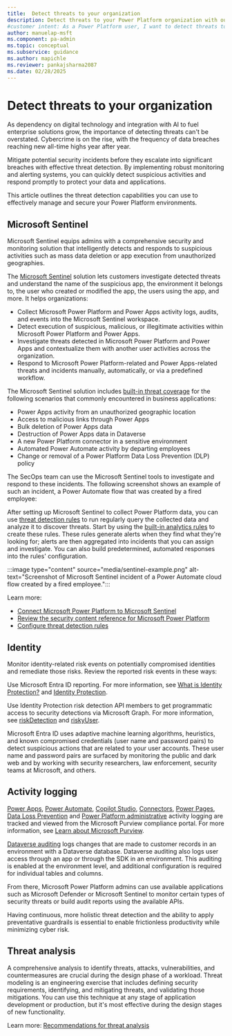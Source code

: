 ```yaml
---
title:  Detect threats to your organization
description: Detect threats to your Power Platform organization with our comprehensive guide. Learn how to use Microsoft Sentinel for effective threat detection and response.
#customer intent: As a Power Platform user, I want to detect threats to my organization so that I can protect data and applications.
author: manuelap-msft
ms.component: pa-admin
ms.topic: conceptual
ms.subservice: guidance
ms.author: mapichle
ms.reviewer: pankajsharma2087
ms.date: 02/28/2025
---
```


# Detect threats to your organization

As dependency on digital technology and integration with AI to fuel enterprise solutions grow, the importance of detecting threats can't be overstated. Cybercrime is on the rise, with the frequency of data breaches reaching new all-time highs year after year.

Mitigate potential security incidents before they escalate into significant breaches with effective threat detection. By implementing robust monitoring and alerting systems, you can quickly detect suspicious activities and respond promptly to protect your data and applications.

This article outlines the threat detection capabilities you can use to effectively manage and secure your Power Platform environments.

## Microsoft Sentinel

Microsoft Sentinel equips admins with a comprehensive security and monitoring solution that intelligently detects and responds to suspicious activities such as mass data deletion or app execution from unauthorized geographies.

The [Microsoft Sentinel](azure/sentinel/business-applications/solution-overview) solution lets customers investigate detected threats and understand the name of the suspicious app, the environment it belongs to, the user who created or modified the app, the users using the app, and more. It helps organizations:

- Collect Microsoft Power Platform and Power Apps activity logs, audits, and events into the Microsoft Sentinel workspace.
- Detect execution of suspicious, malicious, or illegitimate activities within Microsoft Power Platform and Power Apps.
- Investigate threats detected in Microsoft Power Platform and Power Apps and contextualize them with another user activities across the organization.
- Respond to Microsoft Power Platform-related and Power Apps-related threats and incidents manually, automatically, or via a predefined workflow.

The Microsoft Sentinel solution includes [built-in threat coverage](/azure/sentinel/business-applications/power-platform-solution-security-content#built-in-analytics-rules) for the following scenarios that commonly encountered in business applications:

- Power Apps activity from an unauthorized geographic location
- Access to malicious links through Power Apps
- Bulk deletion of Power Apps data
- Destruction of Power Apps data in Dataverse
- A new Power Platform connector in a sensitive environment
- Automated Power Automate activity by departing employees
- Change or removal of a Power Platform Data Loss Prevention (DLP) policy

The SecOps team can use the Microsoft Sentinel tools to investigate and respond to these incidents. The following screenshot shows an example of such an incident, a Power Automate flow that was created by a fired employee:

After setting up Microsoft Sentinel to collect Power Platform data, you can use [threat detection rules](/azure/sentinel/threat-detection) to run regularly query the collected data and analyze it to discover threats. Start by using the [built-in analytics rules](/azure/sentinel/business-applications/power-platform-solution-security-content#built-in-analytics-rules) to create these rules. These rules generate alerts when they find what they're looking for; alerts are then aggregated into incidents that you can assign and investigate. You can also build predetermined, automated responses into the rules' configuration.

:::image type="content" source="media/sentinel-example.png" alt-text="Screenshot of Microsoft Sentinel incident of a Power Automate cloud flow created by a fired employee.":::

Learn more:

- [Connect Microsoft Power Platform to Microsoft Sentinel](/azure/sentinel/business-applications/deploy-power-platform-solution)
- [Review the security content reference for Microsoft Power Platform](/azure/sentinel/business-applications/power-platform-solution-security-content)
- [Configure threat detection rules](/azure/sentinel/threat-detection)

## Identity

Monitor identity-related risk events on potentially compromised identities and remediate those risks. Review the reported risk events in these ways:

Use Microsoft Entra ID reporting. For more information, see [What is Identity Protection?](/azure/active-directory/reports-monitoring/concept-user-at-risk) and [Identity Protection](/azure/active-directory/active-directory-identityprotection).

Use Identity Protection risk detection API members to get programmatic access to security detections via Microsoft Graph. For more information, see [riskDetection](/graph/api/resources/riskdetection) and [riskyUser](/graph/api/resources/riskyuser).

Microsoft Entra ID uses adaptive machine learning algorithms, heuristics, and known compromised credentials (user name and password pairs) to detect suspicious actions that are related to your user accounts. These user name and password pairs are surfaced by monitoring the public and dark web and by working with security researchers, law enforcement, security teams at Microsoft, and others.

## Activity logging

[Power Apps](/power-platform/admin/logging-powerapps), [Power Automate](/power-platform/admin/logging-power-automate), [Copilot Studio](/microsoft-copilot-studio/admin-logging-copilot-studio), [Connectors](/power-platform/admin/connector-events-power-platform), [Power Pages](/power-platform/admin/logging-power-pages), [Data Loss Prevention](/power-platform/admin/dlp-activity-logging) and [Power Platform administrative](/power-platform/admin/admin-activity-logging) activity logging are tracked and viewed from the Microsoft Purview compliance portal. For more information, see [Learn about Microsoft Purview](/purview/purview).

[Dataverse auditing](/power-platform/admin/manage-dataverse-auditing) logs changes that are made to customer records in an environment with a Dataverse database. Dataverse auditing also logs user access through an app or through the SDK in an environment. This auditing is enabled at the environment level, and additional configuration is required for individual tables and columns.

From there, Microsoft Power Platform admins can use available applications such as Microsoft Defender or Microsoft Sentinel to monitor certain types of security threats or build audit reports using the available APIs.

Having continuous, more holistic threat detection and the ability to apply preventative guardrails is essential to enable frictionless productivity while minimizing cyber risk.

## Threat analysis

A comprehensive analysis to identify threats, attacks, vulnerabilities, and countermeasures are crucial during the design phase of a workload. Threat modeling is an engineering exercise that includes defining security requirements, identifying, and mitigating threats, and validating those mitigations. You can use this technique at any stage of application development or production, but it's most effective during the design stages of new functionality.

Learn more: [Recommendations for threat analysis](/power-platform/well-architected/security/threat-model#power-platform-facilitation)



<!-- TODO -->